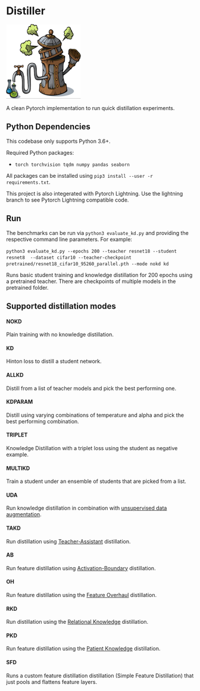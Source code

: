 # Distiller


<img src="distiller.jpg" alt="alt text" width="200" height="200">

A clean Pytorch implementation to run quick distillation experiments.

## Python Dependencies
This codebase only supports Python 3.6+.

Required Python packages:
- `torch torchvision tqdm numpy pandas seaborn`

All packages can be installed using `pip3 install --user -r requirements.txt`.

This project is also integerated with Pytorch Lightning. Use the lightning branch to see Pytorch Lightning compatible code.

## Run
The benchmarks can be run via `python3 evaluate_kd.py` and providing the
respective command line parameters. For example:

`python3 evaluate_kd.py --epochs 200 --teacher resnet18 --student resnet8  --dataset cifar10 --teacher-checkpoint pretrained/resnet18_cifar10_95260_parallel.pth --mode nokd kd`

Runs basic student training and knowledge distillation for 200 epochs using a
pretrained teacher. There are checkpoints of multiple models in the pretrained folder.


## Supported distillation modes

#### NOKD
Plain training with no knowledge distillation.
#### KD
Hinton loss to distill a student network.
#### ALLKD
Distill from a list of teacher models and pick the best performing one.
#### KDPARAM
Distill using varying combinations of temperature and alpha and pick the best performing combination.
#### TRIPLET
Knowledge Distillation with a triplet loss using the student as negative example.
#### MULTIKD
Train a student under an ensemble of students that are picked from a list.
#### UDA
Run knowledge distillation in combination with [unsupervised data augmentation](https://github.com/google-research/uda).
#### TAKD
Run distillation using [Teacher-Assistant](https://github.com/imirzadeh/Teacher-Assistant-Knowledge-Distillation) distillation.
#### AB
Run feature distillation using [Activation-Boundary](https://github.com/bhheo/AB) distillation.
#### OH
Run feature distillation using the [Feature Overhaul](https://github.com/clovaai/overhaul-distillation) distillation.
#### RKD
Run distillation using the [Relational Knowledge](https://github.com/lenscloth/RKD) distillation.
#### PKD
Run feature distillation using the [Patient Knowledge](https://github.com/intersun/PKD-for-BERT-Model-Compression) distillation.
#### SFD
Runs a custom feature distillation distillation (Simple Feature Distillation) that just pools and flattens feature layers.
